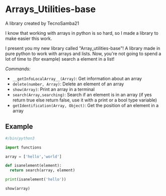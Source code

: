 # Arrays_Utilities-base
A library created by TecnoSamba21

I know that working with arrays in python is so hard, so I made a library to make easier this work.

I present you my new library called "Array_utilities-base"! A library made in pure python to work with arrays and lists. Now, you're not going to spend a lot of time to (for example) search a element in a list!

*Commands:*
-	`__getInfoLocalArray__(Array)`: Get information about an array
- `delete(number, Array)`: Delete an element of an array
- `show(Array)`: Print an array in a terminal
- `search(Array,searching)`: Search if an element is in an array (if yes return true else return false, use it with a print or a bool type variable)
- `getIdentification(Array, Object)`: Get the position of an element in a array

## Example

~~~python
#/bin/python3

import functions

array = ['hello','world']

def isanelement(element):
  return search(array, element)

print(isanelement('hello'))

show(array)
~~~
